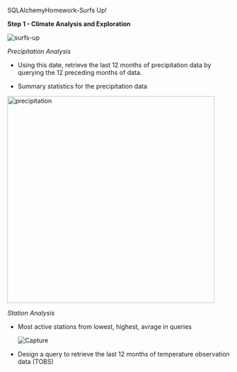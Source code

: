 SQLAlchemyHomework-Surfs Up!

**Step 1 - Climate Analysis and Exploration**

![surfs-up](https://user-images.githubusercontent.com/74845016/111728400-cd5f7d00-883a-11eb-8a93-65725bd9b58d.png)


*Precipitation Analysis*

* Using this date, retrieve the last 12 months of precipitation data by querying the 12 preceding months of data.

*  Summary statistics for the precipitation data
  
  <img width="468" alt="precipitation" src="https://user-images.githubusercontent.com/74845016/111728681-61c9df80-883b-11eb-8529-fc378a9fa8a5.png">


*Station Analysis*
* Most active stations from lowest, highest, avrage in queries
                
    ![Capture](https://user-images.githubusercontent.com/74845016/111728510-fe3fb200-883a-11eb-8c97-0dba7c92f030.PNG)


* Design a query to retrieve the last 12 months of temperature observation data (TOBS) 
